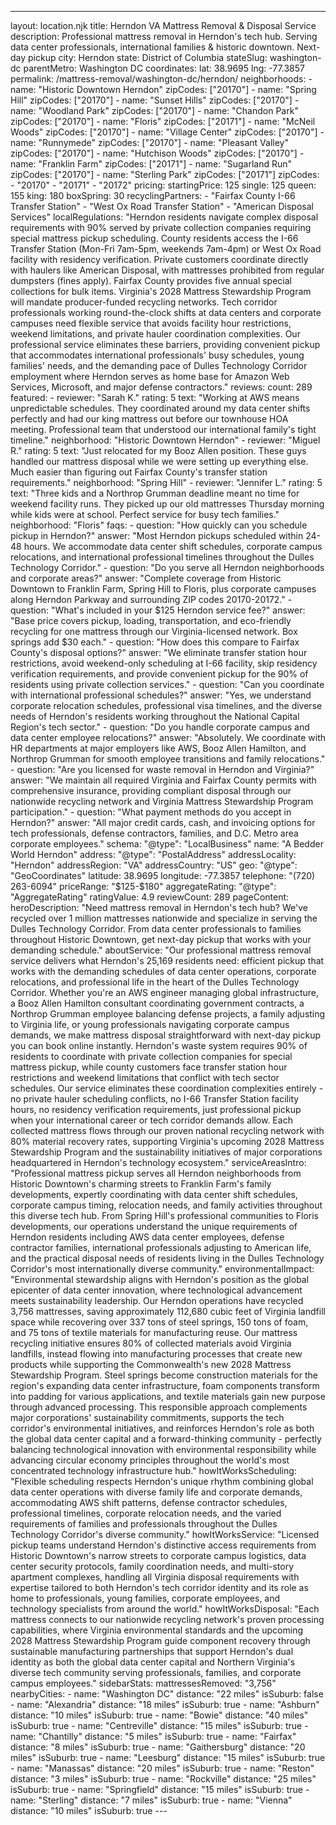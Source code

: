 ---
layout: location.njk
title: Herndon VA Mattress Removal & Disposal Service
description: Professional mattress removal in Herndon's tech hub. Serving data center professionals, international families & historic downtown. Next-day pickup
city: Herndon state: District of Columbia stateSlug: washington-dc parentMetro: Washington DC coordinates: lat: 38.9695 lng: -77.3857
permalink: /mattress-removal/washington-dc/herndon/ neighborhoods: - name: "Historic Downtown Herndon" zipCodes: ["20170"] - name: "Spring Hill" zipCodes: ["20170"] - name: "Sunset Hills" zipCodes: ["20170"] - name: "Woodland Park" zipCodes: ["20170"] - name: "Chandon Park" zipCodes: ["20170"] - name: "Floris" zipCodes: ["20171"] - name: "McNeil Woods" zipCodes: ["20170"] - name: "Village Center" zipCodes: ["20170"] - name: "Runnymede" zipCodes: ["20170"] - name: "Pleasant Valley" zipCodes: ["20170"] - name: "Hutchison Woods" zipCodes: ["20170"] - name: "Franklin Farm" zipCodes: ["20171"] - name: "Sugarland Run" zipCodes: ["20170"] - name: "Sterling Park" zipCodes: ["20171"] zipCodes: - "20170" - "20171" - "20172" pricing: startingPrice: 125 single: 125 queen: 155 king: 180 boxSpring: 30 recyclingPartners: - "Fairfax County I-66 Transfer Station" - "West Ox Road Transfer Station" - "American Disposal Services" localRegulations: "Herndon residents navigate complex disposal requirements with 90% served by private collection companies requiring special mattress pickup scheduling. County residents access the I-66 Transfer Station (Mon-Fri 7am-5pm, weekends 7am-4pm) or West Ox Road facility with residency verification. Private customers coordinate directly with haulers like American Disposal, with mattresses prohibited from regular dumpsters (fines apply). Fairfax County provides five annual special collections for bulk items. Virginia's 2028 Mattress Stewardship Program will mandate producer-funded recycling networks. Tech corridor professionals working round-the-clock shifts at data centers and corporate campuses need flexible service that avoids facility hour restrictions, weekend limitations, and private hauler coordination complexities. Our professional service eliminates these barriers, providing convenient pickup that accommodates international professionals' busy schedules, young families' needs, and the demanding pace of Dulles Technology Corridor employment where Herndon serves as home base for Amazon Web Services, Microsoft, and major defense contractors." reviews: count: 289 featured: - reviewer: "Sarah K." rating: 5 text: "Working at AWS means unpredictable schedules. They coordinated around my data center shifts perfectly and had our king mattress out before our townhouse HOA meeting. Professional team that understood our international family's tight timeline." neighborhood: "Historic Downtown Herndon" - reviewer: "Miguel R." rating: 5 text: "Just relocated for my Booz Allen position. These guys handled our mattress disposal while we were setting up everything else. Much easier than figuring out Fairfax County's transfer station requirements." neighborhood: "Spring Hill" - reviewer: "Jennifer L." rating: 5 text: "Three kids and a Northrop Grumman deadline meant no time for weekend facility runs. They picked up our old mattresses Thursday morning while kids were at school. Perfect service for busy tech families." neighborhood: "Floris" faqs: - question: "How quickly can you schedule pickup in Herndon?" answer: "Most Herndon pickups scheduled within 24-48 hours. We accommodate data center shift schedules, corporate campus relocations, and international professional timelines throughout the Dulles Technology Corridor." - question: "Do you serve all Herndon neighborhoods and corporate areas?" answer: "Complete coverage from Historic Downtown to Franklin Farm, Spring Hill to Floris, plus corporate campuses along Herndon Parkway and surrounding ZIP codes 20170-20172." - question: "What's included in your $125 Herndon service fee?" answer: "Base price covers pickup, loading, transportation, and eco-friendly recycling for one mattress through our Virginia-licensed network. Box springs add $30 each." - question: "How does this compare to Fairfax County's disposal options?" answer: "We eliminate transfer station hour restrictions, avoid weekend-only scheduling at I-66 facility, skip residency verification requirements, and provide convenient pickup for the 90% of residents using private collection services." - question: "Can you coordinate with international professional schedules?" answer: "Yes, we understand corporate relocation schedules, professional visa timelines, and the diverse needs of Herndon's residents working throughout the National Capital Region's tech sector." - question: "Do you handle corporate campus and data center employee relocations?" answer: "Absolutely. We coordinate with HR departments at major employers like AWS, Booz Allen Hamilton, and Northrop Grumman for smooth employee transitions and family relocations." - question: "Are you licensed for waste removal in Herndon and Virginia?" answer: "We maintain all required Virginia and Fairfax County permits with comprehensive insurance, providing compliant disposal through our nationwide recycling network and Virginia Mattress Stewardship Program participation." - question: "What payment methods do you accept in Herndon?" answer: "All major credit cards, cash, and invoicing options for tech professionals, defense contractors, families, and D.C. Metro area corporate employees." schema: "@type": "LocalBusiness" name: "A Bedder World Herndon" address: "@type": "PostalAddress" addressLocality: "Herndon" addressRegion: "VA" addressCountry: "US" geo: "@type": "GeoCoordinates" latitude: 38.9695 longitude: -77.3857 telephone: "(720) 263-6094" priceRange: "$125-$180" aggregateRating: "@type": "AggregateRating" ratingValue: 4.9 reviewCount: 289 pageContent: heroDescription: "Need mattress removal in Herndon's tech hub? We've recycled over 1 million mattresses nationwide and specialize in serving the Dulles Technology Corridor. From data center professionals to families throughout Historic Downtown, get next-day pickup that works with your demanding schedule." aboutService: "Our professional mattress removal service delivers what Herndon's 25,169 residents need: efficient pickup that works with the demanding schedules of data center operations, corporate relocations, and professional life in the heart of the Dulles Technology Corridor. Whether you're an AWS engineer managing global infrastructure, a Booz Allen Hamilton consultant coordinating government contracts, a Northrop Grumman employee balancing defense projects, a family adjusting to Virginia life, or young professionals navigating corporate campus demands, we make mattress disposal straightforward with next-day pickup you can book online instantly. Herndon's waste system requires 90% of residents to coordinate with private collection companies for special mattress pickup, while county customers face transfer station hour restrictions and weekend limitations that conflict with tech sector schedules. Our service eliminates these coordination complexities entirely - no private hauler scheduling conflicts, no I-66 Transfer Station facility hours, no residency verification requirements, just professional pickup when your international career or tech corridor demands allow. Each collected mattress flows through our proven national recycling network with 80% material recovery rates, supporting Virginia's upcoming 2028 Mattress Stewardship Program and the sustainability initiatives of major corporations headquartered in Herndon's technology ecosystem." serviceAreasIntro: "Professional mattress pickup serves all Herndon neighborhoods from Historic Downtown's charming streets to Franklin Farm's family developments, expertly coordinating with data center shift schedules, corporate campus timing, relocation needs, and family activities throughout this diverse tech hub. From Spring Hill's professional communities to Floris developments, our operations understand the unique requirements of Herndon residents including AWS data center employees, defense contractor families, international professionals adjusting to American life, and the practical disposal needs of residents living in the Dulles Technology Corridor's most internationally diverse community." environmentalImpact: "Environmental stewardship aligns with Herndon's position as the global epicenter of data center innovation, where technological advancement meets sustainability leadership. Our Herndon operations have recycled 3,756 mattresses, saving approximately 112,680 cubic feet of Virginia landfill space while recovering over 337 tons of steel springs, 150 tons of foam, and 75 tons of textile materials for manufacturing reuse. Our mattress recycling initiative ensures 80% of collected materials avoid Virginia landfills, instead flowing into manufacturing processes that create new products while supporting the Commonwealth's new 2028 Mattress Stewardship Program. Steel springs become construction materials for the region's expanding data center infrastructure, foam components transform into padding for various applications, and textile materials gain new purpose through advanced processing. This responsible approach complements major corporations' sustainability commitments, supports the tech corridor's environmental initiatives, and reinforces Herndon's role as both the global data center capital and a forward-thinking community - perfectly balancing technological innovation with environmental responsibility while advancing circular economy principles throughout the world's most concentrated technology infrastructure hub." howItWorksScheduling: "Flexible scheduling respects Herndon's unique rhythm combining global data center operations with diverse family life and corporate demands, accommodating AWS shift patterns, defense contractor schedules, professional timelines, corporate relocation needs, and the varied requirements of families and professionals throughout the Dulles Technology Corridor's diverse community." howItWorksService: "Licensed pickup teams understand Herndon's distinctive access requirements from Historic Downtown's narrow streets to corporate campus logistics, data center security protocols, family coordination needs, and multi-story apartment complexes, handling all Virginia disposal requirements with expertise tailored to both Herndon's tech corridor identity and its role as home to professionals, young families, corporate employees, and technology specialists from around the world." howItWorksDisposal: "Each mattress connects to our nationwide recycling network's proven processing capabilities, where Virginia environmental standards and the upcoming 2028 Mattress Stewardship Program guide component recovery through sustainable manufacturing partnerships that support Herndon's dual identity as both the global data center capital and Northern Virginia's diverse tech community serving professionals, families, and corporate campus employees." sidebarStats: mattressesRemoved: "3,756" nearbyCities: - name: "Washington DC" distance: "22 miles" isSuburb: false - name: "Alexandria" distance: "18 miles" isSuburb: true - name: "Ashburn" distance: "10 miles" isSuburb: true - name: "Bowie" distance: "40 miles" isSuburb: true - name: "Centreville" distance: "15 miles" isSuburb: true - name: "Chantilly" distance: "5 miles" isSuburb: true - name: "Fairfax" distance: "8 miles" isSuburb: true - name: "Gaithersburg" distance: "20 miles" isSuburb: true - name: "Leesburg" distance: "15 miles" isSuburb: true - name: "Manassas" distance: "20 miles" isSuburb: true - name: "Reston" distance: "3 miles" isSuburb: true - name: "Rockville" distance: "25 miles" isSuburb: true - name: "Springfield" distance: "15 miles" isSuburb: true - name: "Sterling" distance: "7 miles" isSuburb: true - name: "Vienna" distance: "10 miles" isSuburb: true ---